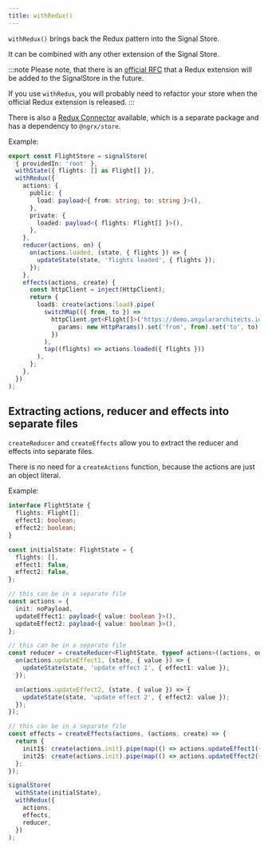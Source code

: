 ```yaml
---
title: withRedux()
---
```


`withRedux()` brings back the Redux pattern into the Signal Store.

It can be combined with any other extension of the Signal Store.

:::note
Please note, that there is an [official RFC](https://github.com/ngrx/platform/issues/4580) that a Redux extension will be added to the SignalStore in the future.

If you use `withRedux`, you will probably need to refactor your store when the official Redux extension is released.
:::

There is also a [Redux Connector](./create-redux-state) available, which is a separate package and has a dependency to `@ngrx/store`.

Example:

```typescript
export const FlightStore = signalStore(
  { providedIn: 'root' },
  withState({ flights: [] as Flight[] }),
  withRedux({
    actions: {
      public: {
        load: payload<{ from: string; to: string }>(),
      },
      private: {
        loaded: payload<{ flights: Flight[] }>(),
      },
    },
    reducer(actions, on) {
      on(actions.loaded, (state, { flights }) => {
        updateState(state, 'flights loaded', { flights });
      });
    },
    effects(actions, create) {
      const httpClient = inject(HttpClient);
      return {
        load$: create(actions.load).pipe(
          switchMap(({ from, to }) =>
            httpClient.get<Flight[]>('https://demo.angulararchitects.io/api/flight', {
              params: new HttpParams().set('from', from).set('to', to),
            })
          ),
          tap((flights) => actions.loaded({ flights }))
        ),
      };
    },
  })
);
```

## Extracting actions, reducer and effects into separate files

`createReducer` and `createEffects` allow you to extract the reducer and effects into separate files.

There is no need for a `createActions` function, because the actions are just an object literal.

Example:

```typescript
interface FlightState {
  flights: Flight[];
  effect1: boolean;
  effect2: boolean;
}

const initialState: FlightState = {
  flights: [],
  effect1: false,
  effect2: false,
};

// this can be in a separate file
const actions = {
  init: noPayload,
  updateEffect1: payload<{ value: boolean }>(),
  updateEffect2: payload<{ value: boolean }>(),
};

// this can be in a separate file
const reducer = createReducer<FlightState, typeof actions>((actions, on) => {
  on(actions.updateEffect1, (state, { value }) => {
    updateState(state, 'update effect 1', { effect1: value });
  });

  on(actions.updateEffect2, (state, { value }) => {
    updateState(state, 'update effect 2', { effect2: value });
  });
});

// this can be in a separate file
const effects = createEffects(actions, (actions, create) => {
  return {
    init1$: create(actions.init).pipe(map(() => actions.updateEffect1({ value: true }))),
    init2$: create(actions.init).pipe(map(() => actions.updateEffect2({ value: true }))),
  };
});

signalStore(
  withState(initialState),
  withRedux({
    actions,
    effects,
    reducer,
  })
);
```
